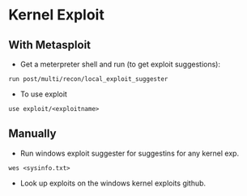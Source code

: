 # Kernel Exploit
## With Metasploit
- Get a meterpreter shell and run (to get exploit suggestions):
```
run post/multi/recon/local_exploit_suggester
```
- To use exploit 
```
use exploit/<exploitname>
```

## Manually 
- Run windows exploit suggester for suggestins for any kernel exp.
```
wes <sysinfo.txt>
```
- Look up exploits on the windows kernel exploits github.
